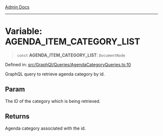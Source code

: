 [Admin Docs](/)

***

# Variable: AGENDA\_ITEM\_CATEGORY\_LIST

> `const` **AGENDA\_ITEM\_CATEGORY\_LIST**: `DocumentNode`

Defined in: [src/GraphQl/Queries/AgendaCategoryQueries.ts:10](https://github.com/syedali237/talawa-admin/blob/dd4a08e622d0fa38bcf9758a530e8cdf917dbac8/src/GraphQl/Queries/AgendaCategoryQueries.ts#L10)

GraphQL query to retrieve agenda category by id.

## Param

The ID of the category which is being retrieved.

## Returns

Agenda category associated with the id.
